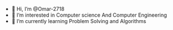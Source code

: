 - 👋 Hi, I’m @Omar-2718
- 👀 I’m interested in Computer science And Computer Engineering
- 🌱 I’m currently learning Problem Solving and Algorithms
<!---
Omar-2718/Omar-2718 is a ✨ special ✨ repository because its `README.md` (this file) appears on your GitHub profile.
You can click the Preview link to take a look at your changes.
--->
